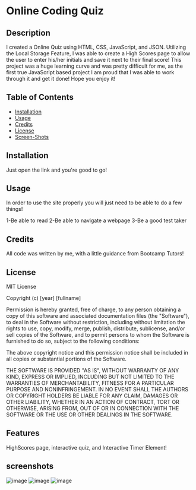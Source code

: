 # Online Coding Quiz

## Description

I created a Online Quiz using HTML, CSS, JavaScript, and JSON. Utilizing the Local Storage Feature, I was able to create a High Scores page to allow the user to enter his/her initials and save it next to their final score! This project was a huge learning curve and was pretty difficult for me, as the first true JavaScript based project I am proud that I was able to work through it and get it done! Hope you enjoy it!

## Table of Contents

- [Installation](#installation)
- [Usage](#usage)
- [Credits](#credits)
- [License](#license)
- [Screen-Shots](#screenshots)

## Installation

Just open the link and you're good to go!

## Usage

In order to use the site properly you will just need to be able to do a few things!

1-Be able to read
2-Be able to navigate a webpage
3-Be a good test taker

## Credits

All code was written by me, with a little guidance from Bootcamp Tutors!

## License

MIT License

Copyright (c) [year] [fullname]

Permission is hereby granted, free of charge, to any person obtaining a copy
of this software and associated documentation files (the "Software"), to deal
in the Software without restriction, including without limitation the rights
to use, copy, modify, merge, publish, distribute, sublicense, and/or sell
copies of the Software, and to permit persons to whom the Software is
furnished to do so, subject to the following conditions:

The above copyright notice and this permission notice shall be included in all
copies or substantial portions of the Software.

THE SOFTWARE IS PROVIDED "AS IS", WITHOUT WARRANTY OF ANY KIND, EXPRESS OR
IMPLIED, INCLUDING BUT NOT LIMITED TO THE WARRANTIES OF MERCHANTABILITY,
FITNESS FOR A PARTICULAR PURPOSE AND NONINFRINGEMENT. IN NO EVENT SHALL THE
AUTHORS OR COPYRIGHT HOLDERS BE LIABLE FOR ANY CLAIM, DAMAGES OR OTHER
LIABILITY, WHETHER IN AN ACTION OF CONTRACT, TORT OR OTHERWISE, ARISING FROM,
OUT OF OR IN CONNECTION WITH THE SOFTWARE OR THE USE OR OTHER DEALINGS IN THE
SOFTWARE.

## Features

HighScores page, interactive quiz, and Interactive Timer Element!

## screenshots
![image](https://user-images.githubusercontent.com/78399517/229008313-3b0c5f0c-bcd5-4c26-9858-a9d80969f706.png)
![image](https://user-images.githubusercontent.com/78399517/229008369-c2604ed0-b49a-4551-81cf-5078c55c6573.png)
![image](https://user-images.githubusercontent.com/78399517/229008430-abb43fee-6a56-4c39-81e2-b6e6197d29e6.png)



